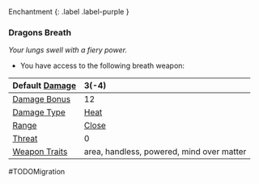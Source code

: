 
Enchantment
{: .label .label-purple }

### Dragons Breath
*Your lungs swell with a fiery power.*

* You have access to the following breath weapon:

| Default [Damage](Core/Weapons#Calculating%20Damage) | 3(-4)                                     |
| :-------------------------------------------------- | :---------------------------------------- |
| [Damage Bonus](Game/Core/Weapons#Damage%20Bonus)    | 12                                        |
| [Damage Type](Core/Weapons#Damage%20Type)           | [Heat](Game/Core/Injury#Heat)             |
| [Range](Core/Weapons#Range)                         | [Close](Game/Core/Movement#Close)         |
| [Threat](Core/Weapons#Threat)                       | 0                                         |
| [Weapon Traits](Core/Weapon-Traits)                 | area, handless, powered, mind over matter |

#TODOMigration